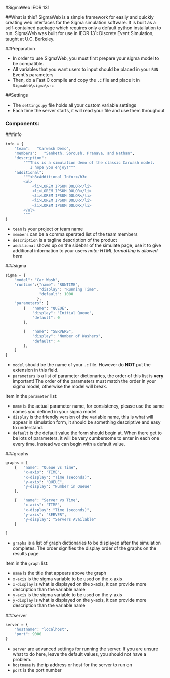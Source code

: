 #SigmaWeb IEOR 131

##What is this?
SigmaWeb is a simple framework for easily and quickly creating web interfaces for the Sigma simulation software. 
It is built as a self-contained package which requires only a default python installation to run. 
SigmaWeb was built for use in IEOR 131: Discrete Event Simulation, taught at U.C. Berkeley.

##Preparation
- In order to use SigmaWeb, you must first prepare your sigma model to be compatible.
- All variables that you want users to input should be placed in your `RUN` Event's parameters
- Then, do a Fast C compile and copy the `.c` file and place it in `SigmaWeb\sigma\src`

##Settings
- The `settings.py` file holds all your custom variable settings
- Each time the server starts, it will read your file and use them throughout

### Components:
###info
```python
info = {
    "team":   "Carwash Demo",
    "members":   "Sanketh, Soroush, Pranava, and Nathan",
    "description":  
        """This is a simulation demo of the classic Carwash model. 
           I hope you enjoy!"""
    "additional":
        """<h3>Additional Info:</h3>
        <ul>
            <li>LOREM IPSUM DOLOR</li>
            <li>LOREM IPSUM DOLOR</li>
            <li>LOREM IPSUM DOLOR</li>
            <li>LOREM IPSUM DOLOR</li>
            <li>LOREM IPSUM DOLOR</li>
        </ul>
        """
}
```
- `team` is your project or team name
- `members` can be a comma sperated list of the team members
- `description` is a tagline description of the product
- `additional` shows up on the sidebar of the simulate page, use it to give additional information to your users _note: HTML formatting is allowed here_

###sigma
```python
sigma = {
    "model": "Car_Wash",    
    "runtime":{"name": "RUNTIME",
               "display": "Running Time",
               "default": 1000
              },
    "parameters": [
        {   "name": "QUEUE",
            "display": "Initial Queue",
            "default": 0
        },

        {   "name": "SERVERS",
            "display": "Number of Washers",
            "default": 4
        },
    ]
}
```
- `model` should be the name of your `.c` file. However do **NOT** put the extension in this field.
- `parameters` is a list of parameter dictionaries, the order of this list is **very** important! The order of the parameters must match the order in your sigma model, otherwise the model will break.

Item in the `parameter` list:
- `name` is the actual parameter name, for consistency, please use the same names you defined in your sigma model.
- `display` is the friendly version of the variable name, this is what will appear in simulation form, it should be something descriptive and easy to understand.
- `default` is the default value the form should begin at. When there get to be lots of parameters, it will be very cumbersome to enter in each one every time. Instead we can begin with a default value.

###graphs
```python
graphs = [
    {   "name": "Queue vs Time",
        "x-axis": "TIME",
        "x-display": "Time (seconds)",
        "y-axis": "QUEUE",
        "y-display": "Number in Queue"
    },

    {   "name": "Server vs Time",
        "x-axis": "TIME",
        "x-display": "Time (seconds)",
        "y-axis": "SERVER",
        "y-display": "Servers Available"
    }

]
```
- `graphs` is a list of graph dictionaries to be displayed after the simulation completes. The order signifies the display order of the graphs on the results page.

Item in the `graph` list:
- `name` is the title that appears above the graph
- `x-axis` is the sigma variable to be used on the x-axis
- `x-display` is what is displayed on the x-axis, it can provide more description than the variable name
- `y-axis` is the sigma variable to be used on the y-axis
- `y-display` is what is displayed on the y-axis, it can provide more description than the variable name

###server
```python
server = {
    "hostname": "localhost",
    "port": 9000
}
```

- `server` are advanced settings for running the server. If you are unsure what to do here, leave the default values, you should not have a problem.
- `hostname` is the ip address or host for the server to run on
- `port` is the port number